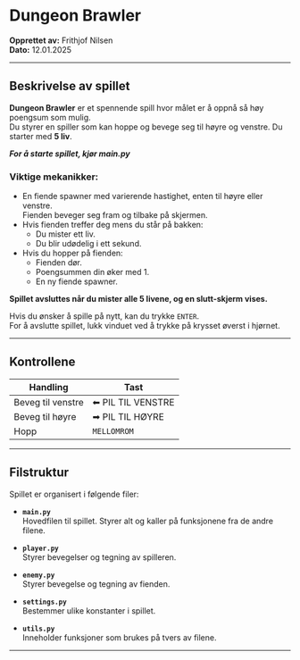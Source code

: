# Dungeon Brawler

**Opprettet av:** Frithjof Nilsen  
**Dato:** 12.01.2025

---

## Beskrivelse av spillet

**Dungeon Brawler** er et spennende spill hvor målet er å oppnå så høy poengsum som mulig.  
Du styrer en spiller som kan hoppe og bevege seg til høyre og venstre. Du starter med **5 liv**.

***For å starte spillet, kjør main.py***

### Viktige mekanikker:

- En fiende spawner med varierende hastighet, enten til høyre eller venstre.  
  Fienden beveger seg fram og tilbake på skjermen.
- Hvis fienden treffer deg mens du står på bakken:
    - Du mister ett liv.
    - Du blir udødelig i ett sekund.
- Hvis du hopper på fienden:
    - Fienden dør.
    - Poengsummen din øker med 1.
    - En ny fiende spawner.

**Spillet avsluttes når du mister alle 5 livene, og en slutt-skjerm vises.**

Hvis du ønsker å spille på nytt, kan du trykke `ENTER`.  
For å avslutte spillet, lukk vinduet ved å trykke på krysset øverst i hjørnet.

---

## Kontrollene

| Handling            | Tast              |
|---------------------|-------------------|
| Beveg til venstre   | ⬅ PIL TIL VENSTRE |
| Beveg til høyre     | ➡ PIL TIL HØYRE   |
| Hopp                | `MELLOMROM`       |

---

## Filstruktur

Spillet er organisert i følgende filer:

- **`main.py`**  
  Hovedfilen til spillet. Styrer alt og kaller på funksjonene fra de andre filene.

- **`player.py`**  
  Styrer bevegelser og tegning av spilleren.

- **`enemy.py`**  
  Styrer bevegelse og tegning av fienden.

- **`settings.py`**  
  Bestemmer ulike konstanter i spillet.

- **`utils.py`**  
  Inneholder funksjoner som brukes på tvers av filene.

---
